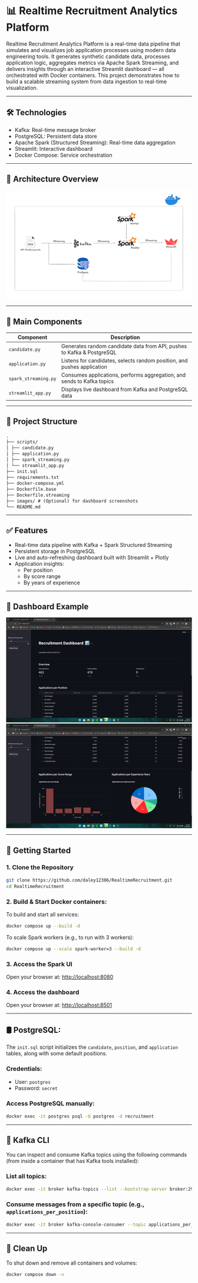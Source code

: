 # 📊 Realtime Recruitment Analytics Platform

Realtime Recruitment Analytics Platform is a real-time data pipeline that simulates and visualizes job application processes using modern data engineering tools. It generates synthetic candidate data, processes application logic, aggregates metrics via Apache Spark Streaming, and delivers insights through an interactive Streamlit dashboard — all orchestrated with Docker containers. This project demonstrates how to build a scalable streaming system from data ingestion to real-time visualization.

---

## 🛠️ Technologies

* Kafka: Real-time message broker
* PostgreSQL: Persistent data store
* Apache Spark (Structured Streaming): Real-time data aggregation
* Streamlit: Interactive dashboard
* Docker Compose: Service orchestration

---

## 🚀 Architecture Overview

![Architecture](images/architecture.png)

---

## 🧱 Main Components

| Component            | Description                                                                 |
|----------------------|-----------------------------------------------------------------------------|
| `candidate.py`       | Generates random candidate data from API, pushes to Kafka & PostgreSQL     |
| `application.py`     | Listens for candidates, selects random position, and pushes application     |
| `spark_streaming.py` | Consumes applications, performs aggregation, and sends to Kafka topics      |
| `streamlit_app.py`   | Displays live dashboard from Kafka and PostgreSQL data                      |

---

## 📂 Project Structure

```
.
├── scripts/
│ ├── candidate.py
│ ├── application.py
│ ├── spark_streaming.py
│ └── streamlit_app.py
├── init.sql
├── requirements.txt
├── docker-compose.yml
├── Dockerfile.base
├── Dockerfile.streaming
├── images/ # (Optional) for dashboard screenshots
└── README.md
```

---

## ✅ Features

* Real-time data pipeline with Kafka + Spark Structured Streaming
* Persistent storage in PostgreSQL
* Live and auto-refreshing dashboard built with Streamlit + Plotly
* Application insights:
    * Per position
    * By score range
    * By years of experience

---

## 📸 Dashboard Example

![Dashboard 1](images/dashboard1.png)
![Dashboard 2](images/dashboard2.png)

---

## 🐳 Getting Started

### 1. Clone the Repository

```bash
git clone https://github.com/daley12306/RealtimeRecruitment.git
cd RealtimeRecruitment
```

### 2. Build & Start Docker containers:

To build and start all services:

```bash
docker compose up --build -d
```
To scale Spark workers (e.g., to run with 3 workers):

```bash
docker compose up --scale spark-worker=3 --build -d
```

### 3. Access the Spark UI

Open your browser at: [http://localhost:8080](http://localhost:8080)

### 4. Access the dashboard

Open your browser at: [http://localhost:8501](http://localhost:8501)

---

## 🛢️ PostgreSQL:

The `init.sql` script initializes the `candidate`, `position`, and `application` tables, along with some default positions.

### Credentials:

* User: `postgres`
* Password: `secret`

### Access PostgreSQL manually:

```bash
docker exec -it postgres psql -U postgres -d recruitment
```

---

## 🔗 Kafka CLI

You can inspect and consume Kafka topics using the following commands (from inside a container that has Kafka tools installed):

### List all topics:

```bash
docker exec -it broker kafka-topics --list --bootstrap-server broker:29092
```

### Consume messages from a specific topic (e.g., `applications_per_position`):

```bash
docker exec -it broker kafka-console-consumer --topic applications_per_position --bootstrap-server broker:29092
```

---

## 🪩 Clean Up

To shut down and remove all containers and volumes:

```bash
docker compose down -v
```
